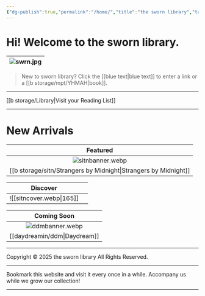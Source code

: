 ```yaml
---
{"dg-publish":true,"permalink":"/home/","title":"the sworn library","tags":["gardenEntry"]}
---
```


# Hi! Welcome to the sworn library.

| ![swrn.jpg](/img/user/b%20storage/swrn.jpg) |
| :-----------: |

> New to sworn library?
Click the [[blue text\|blue text]] to enter a link or a [[b storage/mpt/YHMAH\|book]].

***

[[b storage/Library\|Visit your Reading List]]

***
<section id="continue-section" style="display: none;">
    <button id="continueBtn">Continue where you left off</button>
</section>

# New Arrivals

|            Featured             |
| :-----------------------------: |
|      ![sitnbanner.webp](/img/user/b%20storage/sitn/sitnbanner.webp)       |
| [[b storage/sitn/Strangers by Midnight\|Strangers by Midnight]] |


| Discover                 |     |
| ------------------------ | --- |
| ![[sitncover.webp\|165]] |     |

|     Coming Soon     |
| :-----------------: |
| ![ddmbanner.webp](/img/user/daydreamin/ddmstorage/ddmbanner.webp) |
|  [[daydreamin/ddm\|Daydream]]  |

---
Copyright © 2025 the sworn library
All Rights Reserved.

***

Bookmark this website and visit it every once in a while. Accompany us while we grow our collection!

***

<script src="https://starryxoxo.github.io/treeajmgar/src/helpers/dynamictable.js"></script>
<script src="https://starryxoxo.github.io/treeajmgar/src/helpers/protect-images.js"></script>
<script src="https://starryxoxo.github.io/treeajmgar/src/helpers/lazy.js"></script>
<script src="https://starryxoxo.github.io/treeajmgar/src/helpers/homeLastPage.js"></script>